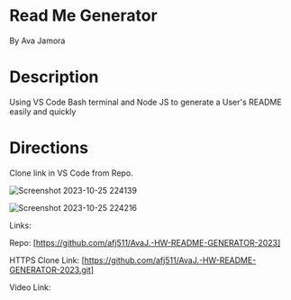 # Read Me Generator
By Ava Jamora

# Description
Using VS Code Bash terminal and Node JS to generate a User's README easily and quickly

# Directions

Clone link in VS Code from Repo.

![Screenshot 2023-10-25 224139](https://github.com/afj511/AvaJ.-HW-README-GENERATOR-2023/assets/143137596/7bacd151-45d9-4763-89fb-f6086455b52c)



![Screenshot 2023-10-25 224216](https://github.com/afj511/AvaJ.-HW-README-GENERATOR-2023/assets/143137596/6cab2497-4ecc-48f1-9e24-914417766d34)


Links:

Repo: [https://github.com/afj511/AvaJ.-HW-README-GENERATOR-2023]

HTTPS Clone Link: [https://github.com/afj511/AvaJ.-HW-README-GENERATOR-2023.git]

Video Link: 
